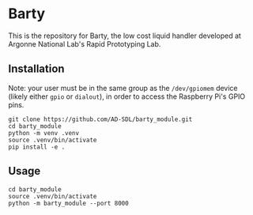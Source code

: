 # Barty

This is the repository for Barty, the low cost liquid handler developed at Argonne National Lab's Rapid Prototyping Lab.

## Installation

Note: your user must be in the same group as the `/dev/gpiomem` device (likely either `gpio` or `dialout`), in order to access the Raspberry Pi's GPIO pins.

```
git clone https://github.com/AD-SDL/barty_module.git
cd barty_module
python -m venv .venv
source .venv/bin/activate
pip install -e .
```

## Usage

```
cd barty_module
source .venv/bin/activate
python -m barty_module --port 8000
```
